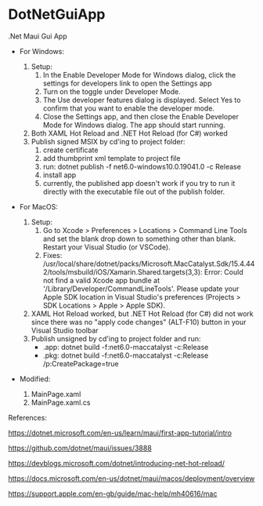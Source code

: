 # DotNetGuiApp
.Net Maui Gui App


- For Windows:
  1. Setup:
     1. In the Enable Developer Mode for Windows dialog, click the settings for developers link to open the Settings app
     2.  Turn on the toggle under Developer Mode.
     3.  The Use developer features dialog is displayed. Select Yes to confirm that you want to enable the developer mode.
     4.  Close the Settings app, and then close the Enable Developer Mode for Windows dialog. The app should start running.
  2. Both XAML Hot Reload and .NET Hot Reload (for C#) worked
  3. Publish signed MSIX by cd'ing to project folder:
     1. create certificate
     2. add thumbprint xml template to project file
     3. run: dotnet publish -f net6.0-windows10.0.19041.0 -c Release
     4. install app
     5. currently, the published app doesn't work if you try to run it directly with the executable file out of the publish folder.


- For MacOS:
  1. Setup:
      1. Go to Xcode > Preferences > Locations > Command Line Tools and set the blank drop down to something other than blank. Restart your Visual Studio (or VSCode).
      2. Fixes: /usr/local/share/dotnet/packs/Microsoft.MacCatalyst.Sdk/15.4.442/tools/msbuild/iOS/Xamarin.Shared.targets(3,3): Error: Could not find a valid Xcode app bundle at '/Library/Developer/CommandLineTools'. Please update your Apple SDK location in Visual Studio's preferences (Projects > SDK Locations > Apple > Apple SDK).
  2. XAML Hot Reload worked, but .NET Hot Reload (for C#) did not work since there was no "apply code changes" (ALT-F10) button in your Visual Studio toolbar 
  3. Publish unsigned by cd'ing to project folder and run:
      - .app: dotnet build -f:net6.0-maccatalyst -c:Release
      - .pkg: dotnet build -f:net6.0-maccatalyst -c:Release /p:CreatePackage=true

  
- Modified:
  1. MainPage.xaml
  2. MainPage.xaml.cs

  
References:

https://dotnet.microsoft.com/en-us/learn/maui/first-app-tutorial/intro

https://github.com/dotnet/maui/issues/3888

https://devblogs.microsoft.com/dotnet/introducing-net-hot-reload/

https://docs.microsoft.com/en-us/dotnet/maui/macos/deployment/overview

https://support.apple.com/en-gb/guide/mac-help/mh40616/mac

